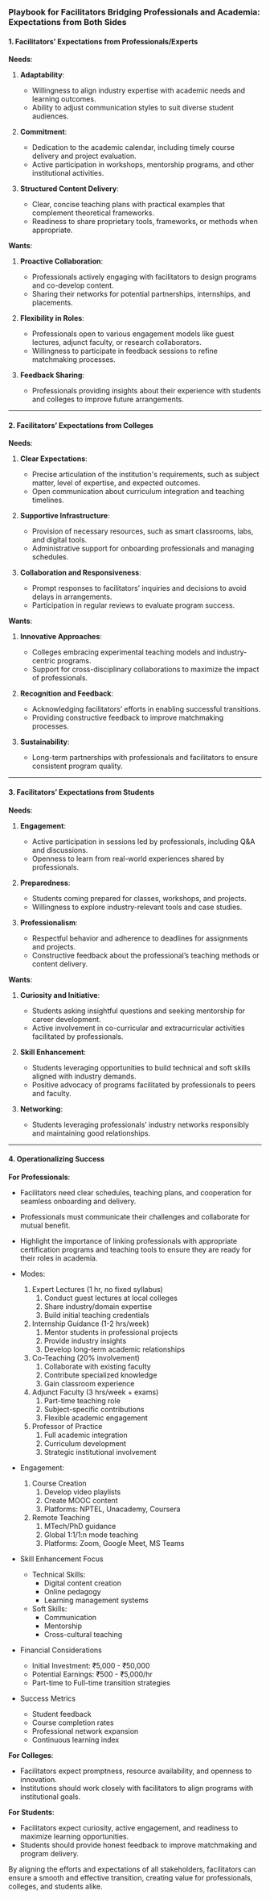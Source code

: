 ### Playbook for Facilitators Bridging Professionals and Academia: Expectations from Both Sides  

#### **1. Facilitators’ Expectations from Professionals/Experts**  

**Needs**:  
1. **Adaptability**:  
   - Willingness to align industry expertise with academic needs and learning outcomes.  
   - Ability to adjust communication styles to suit diverse student audiences.  

2. **Commitment**:  
   - Dedication to the academic calendar, including timely course delivery and project evaluation.  
   - Active participation in workshops, mentorship programs, and other institutional activities.  

3. **Structured Content Delivery**:  
   - Clear, concise teaching plans with practical examples that complement theoretical frameworks.  
   - Readiness to share proprietary tools, frameworks, or methods when appropriate.  

**Wants**:  
1. **Proactive Collaboration**:  
   - Professionals actively engaging with facilitators to design programs and co-develop content.  
   - Sharing their networks for potential partnerships, internships, and placements.  

2. **Flexibility in Roles**:  
   - Professionals open to various engagement models like guest lectures, adjunct faculty, or research collaborators.  
   - Willingness to participate in feedback sessions to refine matchmaking processes.  

3. **Feedback Sharing**:  
   - Professionals providing insights about their experience with students and colleges to improve future arrangements.  

---

#### **2. Facilitators’ Expectations from Colleges**  

**Needs**:  
1. **Clear Expectations**:  
   - Precise articulation of the institution's requirements, such as subject matter, level of expertise, and expected outcomes.  
   - Open communication about curriculum integration and teaching timelines.  

2. **Supportive Infrastructure**:  
   - Provision of necessary resources, such as smart classrooms, labs, and digital tools.  
   - Administrative support for onboarding professionals and managing schedules.  

3. **Collaboration and Responsiveness**:  
   - Prompt responses to facilitators’ inquiries and decisions to avoid delays in arrangements.  
   - Participation in regular reviews to evaluate program success.  

**Wants**:  
1. **Innovative Approaches**:  
   - Colleges embracing experimental teaching models and industry-centric programs.  
   - Support for cross-disciplinary collaborations to maximize the impact of professionals.  

2. **Recognition and Feedback**:  
   - Acknowledging facilitators’ efforts in enabling successful transitions.  
   - Providing constructive feedback to improve matchmaking processes.  

3. **Sustainability**:  
   - Long-term partnerships with professionals and facilitators to ensure consistent program quality.  

---

#### **3. Facilitators’ Expectations from Students**  

**Needs**:  
1. **Engagement**:  
   - Active participation in sessions led by professionals, including Q&A and discussions.  
   - Openness to learn from real-world experiences shared by professionals.  

2. **Preparedness**:  
   - Students coming prepared for classes, workshops, and projects.  
   - Willingness to explore industry-relevant tools and case studies.  

3. **Professionalism**:  
   - Respectful behavior and adherence to deadlines for assignments and projects.  
   - Constructive feedback about the professional’s teaching methods or content delivery.  

**Wants**:  
1. **Curiosity and Initiative**:  
   - Students asking insightful questions and seeking mentorship for career development.  
   - Active involvement in co-curricular and extracurricular activities facilitated by professionals.  

2. **Skill Enhancement**:  
   - Students leveraging opportunities to build technical and soft skills aligned with industry demands.  
   - Positive advocacy of programs facilitated by professionals to peers and faculty.  

3. **Networking**:  
   - Students leveraging professionals’ industry networks responsibly and maintaining good relationships.  

---

#### **4. Operationalizing Success**  

**For Professionals**:  
- Facilitators need clear schedules, teaching plans, and cooperation for seamless onboarding and delivery.  
- Professionals must communicate their challenges and collaborate for mutual benefit.  
- Highlight the importance of linking professionals with appropriate certification programs and teaching tools to ensure they are ready for their roles in academia.
- Modes:
	1. Expert Lectures (1 hr, no fixed syllabus)  
	   1. Conduct guest lectures at local colleges  
	   2. Share industry/domain expertise  
	   3. Build initial teaching credentials  
	2. Internship Guidance (1-2 hrs/week)  
	   1. Mentor students in professional projects  
	   2. Provide industry insights  
	   3. Develop long-term academic relationships  
	3. Co-Teaching (20% involvement)  
	   1. Collaborate with existing faculty  
	   2. Contribute specialized knowledge  
	   3. Gain classroom experience  
	4. Adjunct Faculty (3 hrs/week \+ exams)  
	   1. Part-time teaching role  
	   2. Subject-specific contributions  
	   3. Flexible academic engagement  
	5. Professor of Practice  
	   1. Full academic integration  
	   2. Curriculum development  
	   3. Strategic institutional involvement

- Engagement:
	1. Course Creation  
	   1. Develop video playlists  
	   2. Create MOOC content  
	   3. Platforms: NPTEL, Unacademy, Coursera  
	2. Remote Teaching  
	   1. MTech/PhD guidance  
	   2. Global 1:1/1:n mode teaching  
	   3. Platforms: Zoom, Google Meet, MS Teams
	   
- Skill Enhancement Focus
	* Technical Skills:  
	  * Digital content creation  
	  * Online pedagogy  
	  * Learning management systems  
	* Soft Skills:  
	  * Communication  
	  * Mentorship  
	  * Cross-cultural teaching	   
	  
- Financial Considerations
	* Initial Investment: ₹5,000 \- ₹50,000  
	* Potential Earnings: ₹500 \- ₹5,000/hr  
	* Part-time to Full-time transition strategies	

- Success Metrics
	* Student feedback  
	* Course completion rates  
	* Professional network expansion  
	* Continuous learning index		
	   
**For Colleges**:  
- Facilitators expect promptness, resource availability, and openness to innovation.  
- Institutions should work closely with facilitators to align programs with institutional goals.  

**For Students**:  
- Facilitators expect curiosity, active engagement, and readiness to maximize learning opportunities.  
- Students should provide honest feedback to improve matchmaking and program delivery.  

By aligning the efforts and expectations of all stakeholders, facilitators can ensure a smooth and effective transition, creating value for professionals, colleges, and students alike.